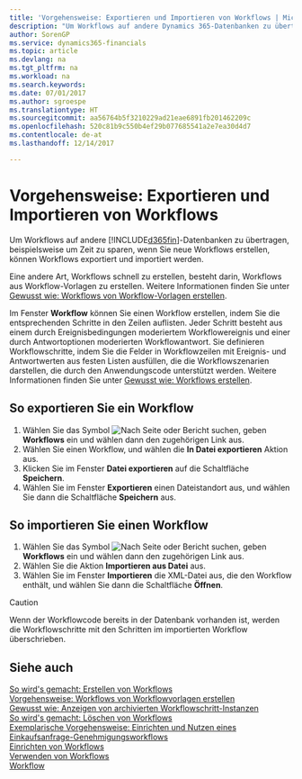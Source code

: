 ```yaml
---
title: 'Vorgehensweise: Exportieren und Importieren von Workflows | Microsoft Docs'
description: "Um Workflows auf andere Dynamics 365-Datenbanken zu übertragen, beispielsweise um Zeit zu sparen, wenn Sie neue Workflows erstellen, können Workflows exportiert und importiert werden."
author: SorenGP
ms.service: dynamics365-financials
ms.topic: article
ms.devlang: na
ms.tgt_pltfrm: na
ms.workload: na
ms.search.keywords: 
ms.date: 07/01/2017
ms.author: sgroespe
ms.translationtype: HT
ms.sourcegitcommit: aa56764b5f3210229ad21eae6891fb201462209c
ms.openlocfilehash: 520c81b9c550b4ef29b077685541a2e7ea30d4d7
ms.contentlocale: de-at
ms.lasthandoff: 12/14/2017

---
```

# <a name="how-to-export-and-import-workflows"></a>Vorgehensweise: Exportieren und Importieren von Workflows
Um Workflows auf andere [!INCLUDE[d365fin](includes/d365fin_md.md)]-Datenbanken zu übertragen, beispielsweise um Zeit zu sparen, wenn Sie neue Workflows erstellen, können Workflows exportiert und importiert werden.  

 Eine andere Art, Workflows schnell zu erstellen, besteht darin, Workflows aus Workflow-Vorlagen zu erstellen. Weitere Informationen finden Sie unter [Gewusst wie: Workflows von Workflow-Vorlagen erstellen](across-how-to-create-workflows-from-workflow-templates.md).  

 Im Fenster **Workflow** können Sie einen Workflow erstellen, indem Sie die entsprechenden Schritte in den Zeilen auflisten. Jeder Schritt besteht aus einem durch Ereignisbedingungen moderiertem Workflowereignis und einer durch Antwortoptionen moderierten Workflowantwort. Sie definieren Workflowschritte, indem Sie die Felder in Workflowzeilen mit Ereignis- und Antwortwerten aus festen Listen ausfüllen, die die Workflowszenarien darstellen, die durch den Anwendungscode unterstützt werden. Weitere Informationen finden Sie unter [Gewusst wie: Workflows erstellen](across-how-to-create-workflows.md).  

## <a name="to-export-a-workflow"></a>So exportieren Sie ein Workflow  
1.  Wählen Sie das Symbol ![Nach Seite oder Bericht suchen](media/ui-search/search_small.png "Symbol Nach Seite oder Bericht suchen"), geben **Workflows** ein und wählen dann den zugehörigen Link aus.  
2.  Wählen Sie einen Workflow, und wählen die **In Datei exportieren** Aktion aus.  
3.  Klicken Sie im Fenster **Datei exportieren** auf die Schaltfläche **Speichern**.  
4.  Wählen Sie im Fenster **Exportieren** einen Dateistandort aus, und wählen Sie dann die Schaltfläche **Speichern** aus.  

## <a name="to-import-a-workflow"></a>So importieren Sie einen Workflow  
1.  Wählen Sie das Symbol ![Nach Seite oder Bericht suchen](media/ui-search/search_small.png "Symbol Nach Seite oder Bericht suchen"), geben **Workflows** ein und wählen dann den zugehörigen Link aus.  
2.  Wählen Sie die Aktion **Importieren aus Datei** aus.  
3.  Wählen Sie im Fenster **Importieren** die XML-Datei aus, die den Workflow enthält, und wählen Sie dann die Schaltfläche **Öffnen**.  

> [!CAUTION]  
>  Wenn der Workflowcode bereits in der Datenbank vorhanden ist, werden die Workflowschritte mit den Schritten im importierten Workflow überschrieben.  

## <a name="see-also"></a>Siehe auch  
 [So wird's gemacht: Erstellen von Workflows](across-how-to-create-workflows.md)   
 [Vorgehensweise: Workflows von Workflowvorlagen erstellen](across-how-to-create-workflows-from-workflow-templates.md)   
 [Gewusst wie: Anzeigen von archivierten Workflowschritt-Instanzen](across-how-to-view-archived-workflow-step-instances.md)   
 [So wird's gemacht: Löschen von Workflows](across-how-to-delete-workflows.md)   
 [Exemplarische Vorgehensweise: Einrichten und Nutzen eines Einkaufsanfrage-Genehmigungsworkflows](walkthrough-setting-up-and-using-a-purchase-approval-workflow.md)   
 [Einrichten von Workflows](across-set-up-workflows.md)   
 [Verwenden von Workflows](across-use-workflows.md)   
 [Workflow](across-workflow.md)   

